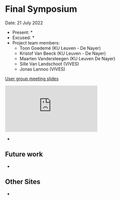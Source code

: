 # Final Symposium

Date: 21 July 2022

* Present:
  * 
* Excused:
  * 
* Project team members:
  * Toon Goedemé (KU Leuven - De Nayer)
  * Kristof Van Beeck (KU Leuven - De Nayer)
  * Maarten Vandersteegen (KU Leuven De Nayer)
  * Sille Van Landschoot (VIVES)
  * Jonas Lannoo (VIVES)

[User group meeting slides](https://www.slideshare.net/secret/732FDiBsbB3meE)

![Final symposium presentation slides](https://ai-edge.be/AI-EDGE-Slotsymposium.pdf)

<script>
const pdfUrl = "https://ai-edge.be/AI-EDGE-Slotsymposium.pdf";
const md = markdownit({html:true})
                .use(require(markdown-it-pdf"), {
        showUrl: true
        });
md.render(`@[pdf](${pdfUrl})`);
</script>

* 

## Future work

* 

## Other Sites

* 
